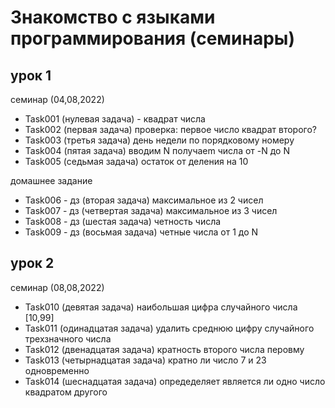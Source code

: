 # Знакомство с языками программирования (семинары) #
## урок 1 ##

семинар (04,08,2022)
* Task001 (нулевая задача) - квадрат числа
* Task002 (первая задача) проверка: первое число квадрат второго?
* Task003 (третья задача) день недели по порядковому номеру
* Task004 (пятая задача) вводим N получаеm числа от -N до N
* Task005 (седьмая задача) остаток от деления на 10

домашнее задание
* Task006 - дз (вторая задача) максимальное из 2 чисел
* Task007 - дз (четвертая задача) максимальное из 3 чисел
* Task008 - дз (шестая задача) четность числа
* Task009 - дз (восьмая задача) четные числа от 1 до N

## урок 2 ##

семинар (08,08,2022)
* Task010 (девятая задача) наибольшая цифра случайного числа [10,99]
* Task011 (одинадцатая задача) удалить среднюю цифру случайного трехзначного числа
* Task012 (двенадцатая задача) кратность второго числа перовму
* Task013 (четырнадцатая задача) кратно ли число 7 и 23 одновременно
* Task014 (шеснадцатая задача) опредеделяет является ли одно число квадратом другого




